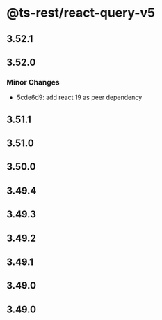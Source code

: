 # @ts-rest/react-query-v5

## 3.52.1

## 3.52.0

### Minor Changes

- 5cde6d9: add react 19 as peer dependency

## 3.51.1

## 3.51.0

## 3.50.0

## 3.49.4

## 3.49.3

## 3.49.2

## 3.49.1

## 3.49.0

## 3.49.0
